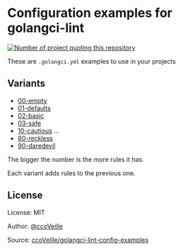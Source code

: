 # Configuration examples for golangci-lint

[![Number of project quoting this repository](https://img.shields.io/github/search?query=%22ccoveille%2Fgolangci-lint-config-examples%22%20-is%3Afork%20-is%3Aarchived%20-org%3AccoVeille&label=projects%20using%20this&logo=github)](https://github.com/search?q=%22ccoveille%2Fgolangci-lint-config-examples%22+-is%3Afork+-is%3Aarchived+-org%3AccoVeille&type=code)

These are `.golangci.yml` examples to use in your projects

## Variants

- [00-empty](./00-empty)
- [01-defaults](./01-defaults)
- [02-basic](./02-basic)
- [03-safe](./03-safe)
- [10-cautious](./10-cautious)
...
- [80-reckless](./80-reckless)
- [90-daredevil](./90-daredevil)

The bigger the number is the more rules it has.

Each variant adds rules to the previous one.

## License

License: MIT

Author: [@ccoVeille](https://github.com/ccoVeille)

Source: [ccoVeille/golangci-lint-config-examples](https://github.com/ccoVeille/golangci-lint-config-examples)
